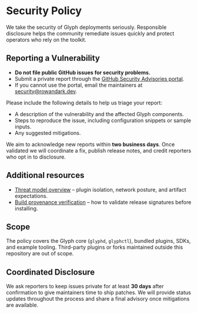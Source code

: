 # Security Policy

We take the security of Glyph deployments seriously. Responsible disclosure helps the
community remediate issues quickly and protect operators who rely on the toolkit.

## Reporting a Vulnerability

* **Do not file public GitHub issues for security problems.**
* Submit a private report through the [GitHub Security Advisories portal](https://github.com/RowanDark/Glyph/security/advisories/new).
* If you cannot use the portal, email the maintainers at [security@rowandark.dev](mailto:security@rowandark.dev).

Please include the following details to help us triage your report:

* A description of the vulnerability and the affected Glyph components.
* Steps to reproduce the issue, including configuration snippets or sample inputs.
* Any suggested mitigations.

We aim to acknowledge new reports within **two business days**. Once validated we will
coordinate a fix, publish release notes, and credit reporters who opt in to disclosure.

## Additional resources

* [Threat model overview](docs/security/threat-model.md) – plugin isolation, network posture,
  and artifact expectations.
* [Build provenance verification](docs/security/provenance.md) – how to validate
  release signatures before installing.

## Scope

The policy covers the Glyph core (`glyphd`, `glyphctl`), bundled plugins, SDKs, and
example tooling. Third-party plugins or forks maintained outside this repository are
out of scope.

## Coordinated Disclosure

We ask reporters to keep issues private for at least **30 days** after confirmation to
give maintainers time to ship patches. We will provide status updates throughout the
process and share a final advisory once mitigations are available.
